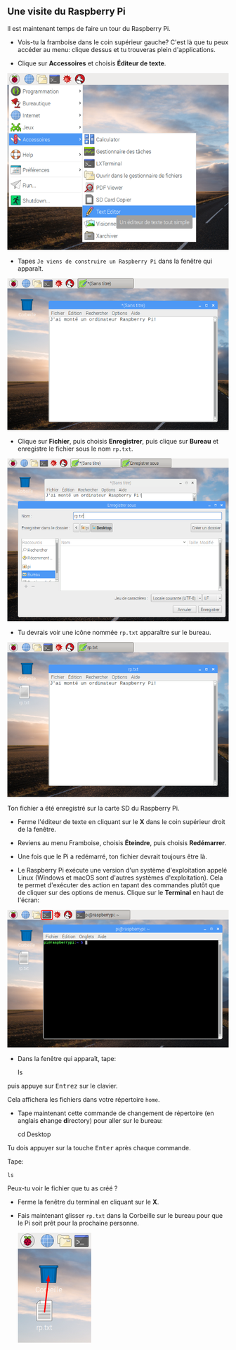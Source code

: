## Une visite du Raspberry Pi

Il est maintenant temps de faire un tour du Raspberry Pi.

+ Vois-tu la framboise dans le coin supérieur gauche? C'est là que tu peux accéder au menu: clique dessus et tu trouveras plein d'applications.

+ Clique sur **Accessoires** et choisis **Éditeur de texte**.

![capture d'écran](images/pi-accessories.png)

+ Tapes `Je viens de construire un Raspberry Pi` dans la fenêtre qui apparaît.

![capture d'écran](images/pi-text-editor.png)

+ Clique sur **Fichier**, puis choisis **Enregistrer**, puis clique sur **Bureau** et enregistre le fichier sous le nom `rp.txt`.

![capture d'écran](images/pi-save.png)

+ Tu devrais voir une icône nommée `rp.txt` apparaître sur le bureau.

![capture d'écran](images/pi-saved.png)

Ton fichier a été enregistré sur la carte SD du Raspberry Pi.

+ Ferme l'éditeur de texte en cliquant sur le **X** dans le coin supérieur droit de la fenêtre.

+ Reviens au menu Framboise, choisis **Éteindre**, puis choisis **Redémarrer**.

+ Une fois que le Pi a redémarré, ton fichier devrait toujours être là.

+ Le Raspberry Pi exécute une version d'un système d'exploitation appelé Linux (Windows et macOS sont d'autres systèmes d'exploitation). Cela te permet d'exécuter des action en tapant des commandes plutôt que de cliquer sur des options de menus. Clique sur le **Terminal** en haut de l'écran:

![capture d'écran](images/pi-command-prompt.png)

+ Dans la fenêtre qui apparaît, tape:

    ls
    

puis appuye sur <kbd>Entrez</kbd> sur le clavier.

Cela affichera les fichiers dans votre répertoire `home`.

+ Tape maintenant cette commande de changement de répertoire (en anglais **c**hange **d**irectory) pour aller sur le bureau:

    cd Desktop
    

Tu dois appuyer sur la touche <kbd>Enter</kbd> après chaque commande.

Tape:

    ls
    

Peux-tu voir le fichier que tu as créé ?

+ Ferme la fenêtre du terminal en cliquant sur le **X**.

+ Fais maintenant glisser `rp.txt` dans la Corbeille sur le bureau pour que le Pi soit prêt pour la prochaine personne.
    
    ![capture d'écran](images/pi-waste.png)